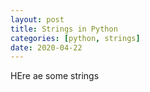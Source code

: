 ```yaml
---
layout: post
title: Strings in Python
categories: [python, strings]
date: 2020-04-22
---
```


HEre ae some strings
